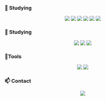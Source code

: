 ###  :muscle: Studying

<p align ="center">
<img src="https://img.shields.io/badge/HTML5-E34F26?style=flat-square&logo=HTML5&logoColor=white" />
<img src="https://img.shields.io/badge/CSS3-1572B6?style=flat-square&logo=CSS3&logoColor=white" />
<img src="https://img.shields.io/badge/JavaScript-F7DF1E?style=flat-square&logo=JavaScript&logoColor=white" />
<img src="https://img.shields.io/badge/MySQL-4479A1?style=flat-square&logo=MySQL&logoColor=white" />
<img src="https://img.shields.io/badge/JAVA-007396?style=flat-square&logo=JAVA&logoColor=white" />
<img src="https://img.shields.io/badge/SpringBoot-6DB33F?style=flat-square&logo=SpringBoot&logoColor=white" />


### :seedling: Studying

<p align ="center">
<img src="https://img.shields.io/badge/Kubernetes-326CE5?style=flat-square&logo=Kubernetes&logoColor=white" />
<img src="https://img.shields.io/badge/AWS-232F3E?style=flat-square&logo=AWS&logoColor=white" />
<img src="https://img.shields.io/badge/React-61DAFB?style=flat-square&logo=React&logoColor=white" />
    

###  :hammer:Tools


<p align ="center">
<img src="https://img.shields.io/badge/GitHub-181717?style=flat-square&logoGitHub&logoColor=white" />
<img src="https://img.shields.io/badge/intellijidea-#000000?style=flat-square&logo=intellijidea&logoColor=White"/>




###  :mailbox: Contact

<p align ="center">
<a href="mailto:qprkdprtm@gmail.com" target="_blank"><img src="https://img.shields.io/badge/Gmail-EA4335?style=flat-square&logoGmail&logoColor=white" ></a>
